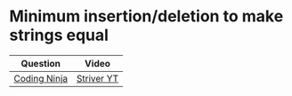 Minimum insertion/deletion to make strings equal
===


|Question|Video|
|-|-|
|[Coding Ninja](https://www.codingninjas.com/codestudio/problems/can-you-make_4244510)|[Striver YT](https://youtu.be/yMnH0jrir0Q)|